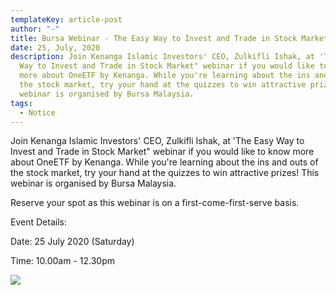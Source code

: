 ```yaml
---
templateKey: article-post
author: "-"
title: Bursa Webinar - The Easy Way to Invest and Trade in Stock Market (25/7/20)
date: 25, July, 2020
description: Join Kenanga Islamic Investors' CEO, Zulkifli Ishak, at 'The Easy
  Way to Invest and Trade in Stock Market" webinar if you would like to know
  more about OneETF by Kenanga. While you're learning about the ins and outs of
  the stock market, try your hand at the quizzes to win attractive prizes! This
  webinar is organised by Bursa Malaysia. 
tags:
  - Notice
---
```

Join Kenanga Islamic Investors' CEO, Zulkifli Ishak, at 'The Easy Way to Invest and Trade in Stock Market" webinar if you would like to know more about OneETF by Kenanga. While you're learning about the ins and outs of the stock market, try your hand at the quizzes to win attractive prizes! This webinar is organised by Bursa Malaysia.

Reserve your spot as this webinar is on a first-come-first-serve basis.

Event Details:

Date: 25 July 2020 (Saturday)

Time: 10.00am - 12.30pm

![](/img/2020-07-25-bursa-webinar-the-easy-way-to-invest-and-trade-in-stock-market.png)

![](<>)